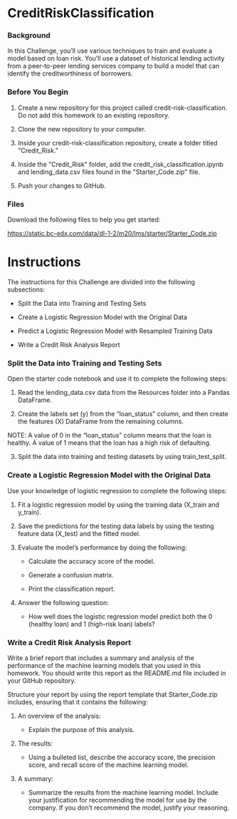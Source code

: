# CreditRiskClassification

### Background
In this Challenge, you’ll use various techniques to train and evaluate a model based on loan risk. You’ll use a dataset of historical lending activity from a peer-to-peer lending services company to build a model that can identify the creditworthiness of borrowers.

### Before You Begin
1. Create a new repository for this project called credit-risk-classification. Do not add this homework to an existing repository.

2. Clone the new repository to your computer.

3. Inside your credit-risk-classification repository, create a folder titled "Credit_Risk."

4. Inside the "Credit_Risk" folder, add the credit_risk_classification.ipynb and lending_data.csv files found in the "Starter_Code.zip" file.

5. Push your changes to GitHub.

### Files
Download the following files to help you get started:

https://static.bc-edx.com/data/dl-1-2/m20/lms/starter/Starter_Code.zip

# Instructions
The instructions for this Challenge are divided into the following subsections:

* Split the Data into Training and Testing Sets

* Create a Logistic Regression Model with the Original Data

* Predict a Logistic Regression Model with Resampled Training Data

* Write a Credit Risk Analysis Report

### Split the Data into Training and Testing Sets
Open the starter code notebook and use it to complete the following steps:

1. Read the lending_data.csv data from the Resources folder into a Pandas DataFrame.

2. Create the labels set (y) from the “loan_status” column, and then create the features (X) DataFrame from the remaining columns.

NOTE: A value of 0 in the “loan_status” column means that the loan is healthy. A value of 1 means that the loan has a high risk of defaulting.

3. Split the data into training and testing datasets by using train_test_split.

### Create a Logistic Regression Model with the Original Data
Use your knowledge of logistic regression to complete the following steps:

1. Fit a logistic regression model by using the training data (X_train and y_train).

2. Save the predictions for the testing data labels by using the testing feature data (X_test) and the fitted model.

3. Evaluate the model’s performance by doing the following:

    * Calculate the accuracy score of the model.

    * Generate a confusion matrix.

    * Print the classification report.

4. Answer the following question: 

    * How well does the logistic regression model predict both the 0 (healthy loan) and 1 (high-risk loan) labels?

### Write a Credit Risk Analysis Report
Write a brief report that includes a summary and analysis of the performance of the machine learning models that you used in this homework. You should write this report as the README.md file included in your GitHub repository.

Structure your report by using the report template that Starter_Code.zip includes, ensuring that it contains the following:

1. An overview of the analysis: 

    * Explain the purpose of this analysis.

2. The results: 
    
    * Using a bulleted list, describe the accuracy score, the precision score, and recall score of the machine learning model.

3. A summary: 

    * Summarize the results from the machine learning model. Include your justification for recommending the model for use by the company. If you don’t recommend the        model, justify your reasoning.



